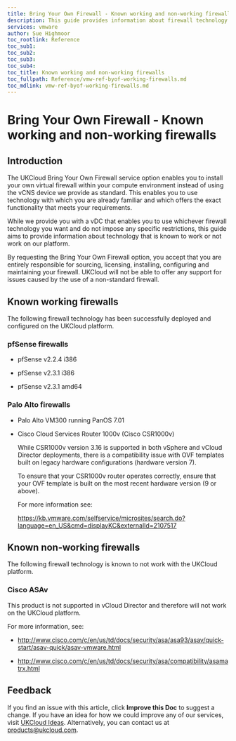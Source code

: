 ```yaml
---
title: Bring Your Own Firewall - Known working and non-working firewalls | UKCloud Ltd
description: This guide provides information about firewall technology that is known to work or not work on the UKCloud platform.
services: vmware
author: Sue Highmoor
toc_rootlink: Reference
toc_sub1: 
toc_sub2:
toc_sub3:
toc_sub4:
toc_title: Known working and non-working firewalls
toc_fullpath: Reference/vmw-ref-byof-working-firewalls.md
toc_mdlink: vmw-ref-byof-working-firewalls.md
---
```


# Bring Your Own Firewall - Known working and non-working firewalls

## Introduction

The UKCloud Bring Your Own Firewall service option enables you to install your own virtual firewall within your compute environment instead of using the vCNS device we provide as standard. This enables you to use technology with which you are already familiar and which offers the exact functionality that meets your requirements.

While we provide you with a vDC that enables you to use whichever firewall technology you want and do not impose any specific restrictions, this guide aims to provide information about technology that is known to work or not work on our platform.

By requesting the Bring Your Own Firewall option, you accept that you are entirely responsible for sourcing, licensing, installing, configuring and maintaining your firewall. UKCloud will not be able to offer any support for issues caused by the use of a non-standard firewall.

## Known working firewalls

The following firewall technology has been successfully deployed and configured on the UKCloud platform.

### pfSense firewalls

- pfSense v2.2.4 i386

- pfSense v2.3.1 i386

- pfSense v2.3.1 amd64

### Palo Alto firewalls

- Palo Alto VM300 running PanOS 7.01

- Cisco Cloud Services Router 1000v (Cisco CSR1000v)

    While CSR1000v version 3.16 is supported in both vSphere and vCloud Director deployments, there is a compatibility issue with OVF templates built on legacy hardware configurations (hardware version 7).

    To ensure that your CSR1000v router operates correctly, ensure that your OVF template is built on the most recent hardware version (9 or above).

    For more information see:

    <https://kb.vmware.com/selfservice/microsites/search.do?language=en_US&cmd=displayKC&externalId=2107517>

## Known non-working firewalls

The following firewall technology is known to not work with the UKCloud platform.

### Cisco ASAv

This product is not supported in vCloud Director and therefore will not work on the UKCloud platform.

For more information, see:

- <http://www.cisco.com/c/en/us/td/docs/security/asa/asa93/asav/quick-start/asav-quick/asav-vmware.html>

- <http://www.cisco.com/c/en/us/td/docs/security/asa/compatibility/asamatrx.html>

## Feedback

If you find an issue with this article, click **Improve this Doc** to suggest a change. If you have an idea for how we could improve any of our services, visit [UKCloud Ideas](https://ideas.ukcloud.com). Alternatively, you can contact us at <products@ukcloud.com>.
